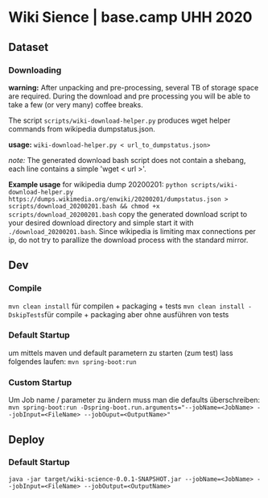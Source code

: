 # Wiki Sience | base.camp UHH 2020

## Dataset
### Downloading

**warning:** After unpacking and pre-processing, several TB of storage space are required. During the download and pre processing you will be able to take a few (or very many) coffee breaks.

The script `scripts/wiki-download-helper.py` produces wget helper commands from wikipedia dumpstatus.json. 

**usage:**  `wiki-download-helper.py < url_to_dumpstatus.json>`

*note:* The generated download bash script does not contain a shebang, each line contains a simple 'wget < url >'.

**Example usage** for wikipedia dump 20200201: `python scripts/wiki-download-helper.py https://dumps.wikimedia.org/enwiki/20200201/dumpstatus.json > scripts/download_20200201.bash && chmod +x scripts/download_20200201.bash`
copy the generated download script to your desired download directory and simple start it with `./download_20200201.bash`. Since wikipedia is limiting max connections per ip, do not try to parallize the download process with the standard mirror.

## Dev
### Compile
```mvn clean install``` für compilen + packaging + tests
```mvn clean install -DskipTests```für compile + packaging aber ohne ausführen von tests

### Default Startup
um mittels maven und default parametern zu starten (zum test) lass folgendes laufen:
```mvn spring-boot:run```

### Custom Startup
Um Job name / parameter zu ändern muss man die defaults überschreiben:
```mvn spring-boot:run -Dspring-boot.run.arguments="--jobName=<JobName> --jobInput=<FileName> --jobOuput=<OutputName>"```

## Deploy
### Default Startup
```java -jar target/wiki-science-0.0.1-SNAPSHOT.jar --jobName=<JobName> --jobInput=<FileName> --jobOutput=<OutputName>```


